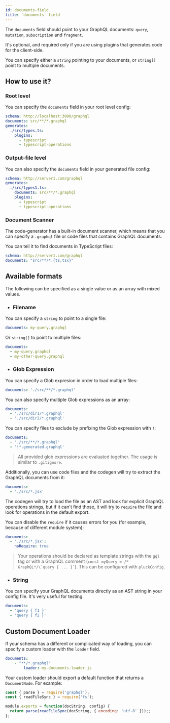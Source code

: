 ```yaml
---
id: documents-field
title: `documents` field
---
```


The `documents` field should point to your GraphQL documents: `query`, `mutation`, `subscription` and `fragment`.

It's optional, and required only if you are using plugins that generates code for the client-side.

You can specify either a `string` pointing to your documents, or `string[]` point to multiple documents.

## How to use it?

### Root level

You can specify the `documents` field in your root level config:

```yml
schema: http://localhost:3000/graphql
documents: src/**/*.graphql
generates:
  ./src/types.ts:
    plugins:
      - typescript
      - typescript-operations
```

### Output-file level

You can also specify the `documents` field in your generated file config:

```yml
schema: http://server1.com/graphql
generates:
  ./src/types1.ts:
    documents: src/**/*.graphql
    plugins:
      - typescript
      - typescript-operations
```

### Document Scanner

The code-generator has a built-in document scanner, which means that you can specify a `.graphql` file or code files that contains GraphQL documents.

You can tell it to find documents in TypeScript files:

```yml
schema: http://server1.com/graphql
documents: "src/**/*.{ts,tsx}"
```

## Available formats

The following can be specified as a single value or as an array with mixed values.

- ### Filename

You can specify a `string` to point to a single file:

```yml
documents: my-query.graphql
```

Or `string[]` to point to multiple files:

```yml
documents:
  - my-query.graphql
  - my-other-query.graphql
```

- ### Glob Expression

You can specify a Glob expresion in order to load multiple files:

```yml
documents: './src/**/*.graphql'
```

You can also specify multiple Glob expressions as an array:

```yml
documents:
  - './src/dir1/*.graphql'
  - './src/dir2/*.graphql'
```

You can specify files to exclude by prefixing the Glob expression with `!`:

```yml
documents:
  - './src/**/*.graphql'
  - '!*.generated.graphql'
```

> All provided glob expressions are evaluated together. The usage is similar to `.gitignore`.

Additionally, you can use code files and the codegen will try to extract the GraphQL documents from it:

```yml
documents:
  - './src/*.jsx'
```

The codegen will try to load the file as an AST and look for explicit GraphQL operations strings, but if it can't find those, it will try to `require` the file and look for operations in the default export.

You can disable the `require` if it causes errors for you (for example, because of different module system):

```yml
documents:
  - './src/*.jsx':
    noRequire: true
```

> Your operations should be declared as template strings with the `gql` tag or with a GraphQL comment (`` const myQuery = /* GraphQL*/\`query { ... }` ``). This can be configured with `pluckConfig`.

- ### String

You can specify your GraphQL documents directly as an AST string in your config file. It's very useful for testing.

```yml
documents:
  - 'query { f1 }'
  - 'query { f2 }'
```

## Custom Document Loader

If your schema has a different or complicated way of loading, you can specify a custom loader with the `loader` field.

```yml
documents:
    - "**/*.graphql"
        loader: my-documents-loader.js
```

Your custom loader should export a default function that returns a `DocumentNode`. For example:

```js
const { parse } = require('graphql');
const { readFileSync } = require('fs');

module.exports = function(docString, config) {
  return parse(readFileSync(docString, { encoding: 'utf-8' }));;
};
```
